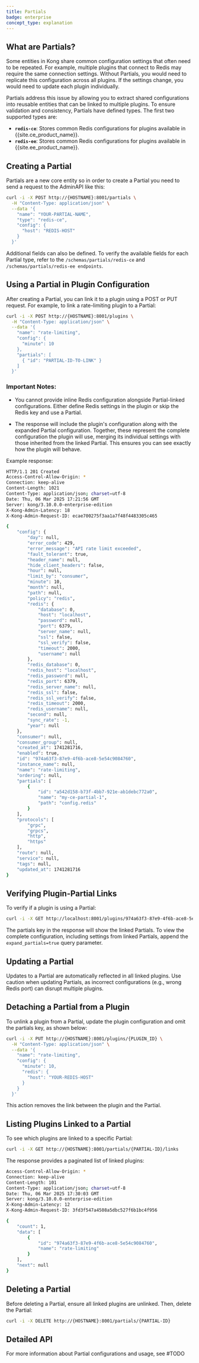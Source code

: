 ```yaml
---
title: Partials
badge: enterprise
concept_type: explanation
---
```


## What are Partials?

Some entities in Kong share common configuration settings that often need to be repeated. For example, multiple plugins that connect to Redis may require the same connection settings. Without Partials, you would need to replicate this configuration across all plugins. If the settings change, you would need to update each plugin individually.

Partials address this issue by allowing you to extract shared configurations into reusable entities that can be linked to multiple plugins. To ensure validation and consistency, Partials have defined types. The first two supported types are:

- **`redis-ce`**: Stores common Redis configurations for plugins available in {{site.ce_product_name}}.
- **`redis-ee`**: Stores common Redis configurations for plugins available in {{site.ee_product_name}}.


## Creating a Partial

Partials are a new core entity so in order to create a Partial you need to send a request to the AdminAPI like this:

```sh
curl -i -X POST http://{HOSTNAME}:8001/partials \
  -H "Content-Type: application/json" \
  --data '{
    "name": "YOUR-PARTIAL-NAME",
    "type": "redis-ce",
    "config": {
      "host": "REDIS-HOST"
    }
  }'
```

Additional fields can also be defined. To verify the available fields for each Partial type, refer to the `/schemas/partials/redis-ce` and `/schemas/partials/redis-ee endpoints`.

## Using a Partial in Plugin Configuration

After creating a Partial, you can link it to a plugin using a POST or PUT request. For example, to link a rate-limiting plugin to a Partial:

```sh
curl -i -X POST http://{HOSTNAME}:8001/plugins \
  -H "Content-Type: application/json" \
  --data '{
    "name": "rate-limiting",
    "config": {
      "minute": 10
    },
    "partials": [
      { "id": "PARTIAL-ID-TO-LINK" }
    ]
  }'
```

### Important Notes:
- You cannot provide inline Redis configuration alongside Partial-linked configurations. Either define Redis settings in the plugin or skip the Redis key and use a Partial.

- The response will include the plugin's configuration along with the expanded Partial configuration. Together, these represent the complete configuration the plugin will use, merging its individual settings with those inherited from the linked Partial. This ensures you can see exactly how the plugin will behave.


Example response:
```sh
HTTP/1.1 201 Created
Access-Control-Allow-Origin: *
Connection: keep-alive
Content-Length: 1021
Content-Type: application/json; charset=utf-8
Date: Thu, 06 Mar 2025 17:21:56 GMT
Server: kong/3.10.0.0-enterprise-edition
X-Kong-Admin-Latency: 18
X-Kong-Admin-Request-ID: ecae700275f3aa1a7f48f4483305c465

{
    "config": {
        "day": null,
        "error_code": 429,
        "error_message": "API rate limit exceeded",
        "fault_tolerant": true,
        "header_name": null,
        "hide_client_headers": false,
        "hour": null,
        "limit_by": "consumer",
        "minute": 10,
        "month": null,
        "path": null,
        "policy": "redis",
        "redis": {
            "database": 0,
            "host": "localhost",
            "password": null,
            "port": 6379,
            "server_name": null,
            "ssl": false,
            "ssl_verify": false,
            "timeout": 2000,
            "username": null
        },
        "redis_database": 0,
        "redis_host": "localhost",
        "redis_password": null,
        "redis_port": 6379,
        "redis_server_name": null,
        "redis_ssl": false,
        "redis_ssl_verify": false,
        "redis_timeout": 2000,
        "redis_username": null,
        "second": null,
        "sync_rate": -1,
        "year": null
    },
    "consumer": null,
    "consumer_group": null,
    "created_at": 1741281716,
    "enabled": true,
    "id": "974a63f3-87e9-4f6b-ace8-5e54c9084760",
    "instance_name": null,
    "name": "rate-limiting",
    "ordering": null,
    "partials": [
        {
            "id": "a542d158-b73f-4bb7-921e-ab1debc772a0",
            "name": "my-ce-partial-1",
            "path": "config.redis"
        }
    ],
    "protocols": [
        "grpc",
        "grpcs",
        "http",
        "https"
    ],
    "route": null,
    "service": null,
    "tags": null,
    "updated_at": 1741281716
}
```

## Verifying Plugin-Partial Links

To verify if a plugin is using a Partial:

```sh
curl -i -X GET http://localhost:8001/plugins/974a63f3-87e9-4f6b-ace8-5e54c9084760
```

The partials key in the response will show the linked Partials. To view the complete configuration, including settings from linked Partials, append the `expand_partials=true` query parameter.


## Updating a Partial

Updates to a Partial are automatically reflected in all linked plugins. Use caution when updating Partials, as incorrect configurations (e.g., wrong Redis port) can disrupt multiple plugins.

## Detaching a Partial from a Plugin

To unlink a plugin from a Partial, update the plugin configuration and omit the partials key, as shown below:

```sh
curl -i -X PUT http://{HOSTNAME}:8001/plugins/{PLUGIN_ID} \
  -H "Content-Type: application/json" \
  --data '{
    "name": "rate-limiting",
    "config": {
      "minute": 10,
      "redis": {
        "host": "YOUR-REDIS-HOST"
      }
    }
  }'
```

This action removes the link between the plugin and the Partial.

## Listing Plugins Linked to a Partial

To see which plugins are linked to a specific Partial:

```sh
curl -i -X GET http://{HOSTNAME}:8001/partials/{PARTIAL-ID}/links
```

The response provides a paginated list of linked plugins:

```sh
Access-Control-Allow-Origin: *
Connection: keep-alive
Content-Length: 101
Content-Type: application/json; charset=utf-8
Date: Thu, 06 Mar 2025 17:30:03 GMT
Server: kong/3.10.0.0-enterprise-edition
X-Kong-Admin-Latency: 12
X-Kong-Admin-Request-ID: 3fd3f547a4508a5dbc527f6b1bc4f956

{
    "count": 1,
    "data": [
        {
            "id": "974a63f3-87e9-4f6b-ace8-5e54c9084760",
            "name": "rate-limiting"
        }
    ],
    "next": null
}
```

## Deleting a Partial

Before deleting a Partial, ensure all linked plugins are unlinked. Then, delete the Partial:

```sh
curl -i -X DELETE http://{HOSTNAME}:8001/partials/{PARTIAL-ID}
```

## Detailed API

For more information about Partial configurations and usage, see #TODO
